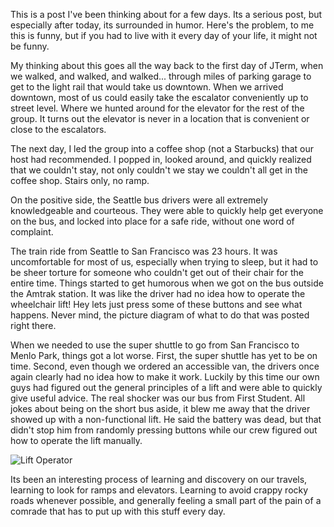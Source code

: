 <!--
.. title: Transportation Cogitation
.. date: 2014/01/20 19:28:44
.. slug: transportation-cogitation
.. tags: Travel, Jterm14
.. link: 
.. description: 
-->


This is a post I've been thinking about for a few days.  Its a serious post, but especially after today, its surrounded in humor.  Here's the problem, to me this is funny, but if you had to live with it every day of your life, it might not be funny.
<!-- TEASER_END -->

My thinking about this goes all the way back to the first day of JTerm, when we walked, and walked, and walked... through miles of parking garage to get to the light rail that would take us downtown.  When we arrived downtown, most of us could easily take the escalator conveniently up to street level.  Where we hunted around for the elevator for the rest of the group.  It turns out the elevator is never in a location that is convenient or close to the escalators.

The next day, I led the group into a coffee shop (not a Starbucks) that our host had recommended.  I popped in, looked around, and quickly realized that we couldn't stay, not only couldn't we stay we couldn't all get in the coffee shop.  Stairs only, no ramp.

On the positive side, the Seattle bus drivers were all extremely knowledgeable and courteous.  They were able to quickly help get everyone on the bus, and locked into place for a safe ride, without one word of complaint.

The train ride from Seattle to San Francisco was 23 hours.  It was uncomfortable for most of us, especially when trying to sleep, but it had to be sheer torture for someone who couldn't get out of their chair for the entire time.  Things started to get humorous when we got on the bus outside the Amtrak station.  It was like the driver had no idea how to operate the wheelchair lift!  Hey lets just press some of these buttons and see what happens.  Never mind, the picture diagram of what to do that was posted right there.

When we needed to use the super shuttle to go from San Francisco to Menlo Park, things got a lot worse.  First, the super shuttle has yet to be on time.  Second, even though we ordered an accessible van, the drivers once again clearly had no idea how to make it work.  Luckily by this time our own guys had figured out the general principles of a lift and were able to quickly give useful advice.  The real shocker was our bus from First Student.  All jokes about being on the short bus aside, it blew me away that the driver showed up with a non-functional lift.  He said the battery was dead, but that didn't stop him from randomly pressing buttons while our crew figured out how to operate the lift manually.

![Lift Operator](/images/JTerm14/LiftOperator.jpg)

Its been an interesting process of learning and discovery on our travels, learning to look for ramps and elevators.  Learning to avoid crappy rocky roads whenever possible, and generally feeling a small part of the pain of a comrade that has to put up with this stuff every day.


